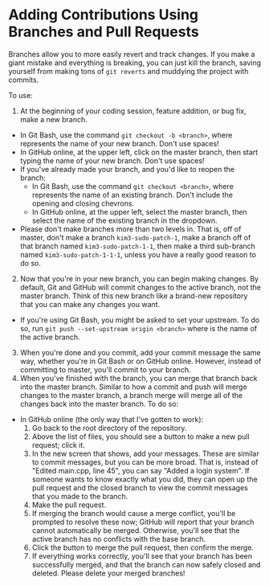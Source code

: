 # Adding Contributions Using Branches and Pull Requests

Branches allow you to more easily revert and track changes. If you make a giant mistake and everything is breaking, you can just kill the branch, saving yourself from making tons of `git reverts` and muddying the project with commits.

To use:

1. At the beginning of your coding session, feature addition, or bug fix, make a new branch.
  * In Git Bash, use the command `git checkout -b <branch>`, where <branch> represents the name of your new branch. Don't use spaces!
  * In GitHub online, at the upper left, click on the master branch, then start typing the name of your new branch. Don't use spaces!
  * If you've already made your branch, and you'd like to reopen the branch:
    * In Git Bash, use the command `git checkout <branch>`, where <branch> represents the name of an existing branch. Don't include the opening and closing chevrons.
    * In GitHub online, at the upper left, select the master branch, then select the name of the existing branch in the dropdown.
  * Please don't make branches more than two levels in. That is, off of master, don't make a branch `kim3-sudo-patch-1`, make a branch off of that branch named `kim3-sudo-patch-1-1`, then make a third sub-branch named `kim3-sudo-patch-1-1-1`, unless you have a really good reason to do so.
2. Now that you're in your new branch, you can begin making changes. By default, Git and GitHub will commit changes to the active branch, not the master branch. Think of this new branch like a brand-new repository that you can make any changes you want.
  * If you're using Git Bash, you might be asked to set your upstream. To do so, run `git push --set-upstream origin <branch>` where <branch> is the name of the active branch.
3. When you're done and you commit, add your commit message the same way, whether you're in Git Bash or on GitHub online. However, instead of committing to master, you'll commit to your branch.
4. When you've finished with the branch, you can merge that branch back into the master branch. Similar to how a commit and push will merge changes to the master branch, a branch merge will merge all of the changes back into the master branch. To do so:
  * In GitHub online (the only way that I've gotten to work):
    1. Go back to the root directory of the repository.
    2. Above the list of files, you should see a button to make a new pull request; click it.
    3. In the new screen that shows, add your messages. These are similar to commit messages, but you can be more broad. That is, instead of "Edited main.cpp, line 45", you can say "Added a login system". If someone wants to know exactly what you did, they can open up the pull request and the closed branch to view the commit messages that you made to the branch.
    4. Make the pull request.
    5. If merging the branch would cause a merge conflict, you'll be prompted to resolve these now; GitHub will report that your branch cannot automatically be merged. Otherwise, you'll see that the active branch has no conflicts with the base branch.
    6. Click the button to merge the pull request, then confirm the merge.
    7. If everything works correctly, you'll see that your branch has been successfully merged, and that the branch can now safely closed and deleted. Please delete your merged branches!
    
